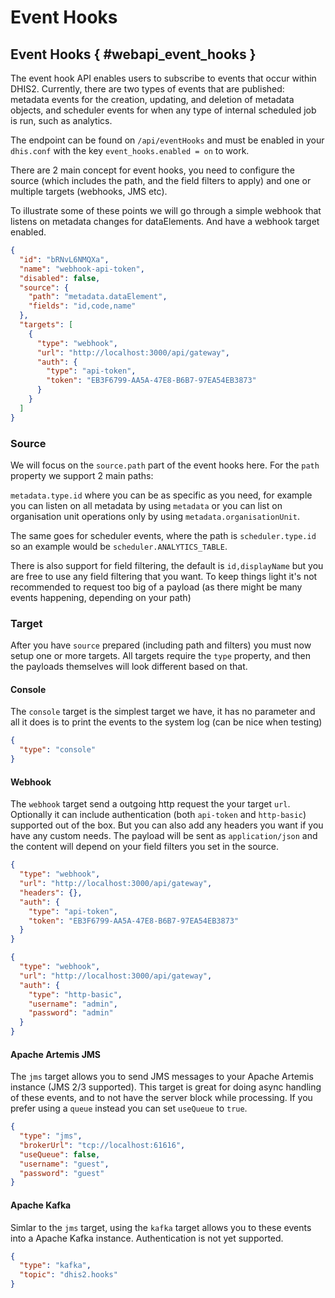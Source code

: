 # Event Hooks

## Event Hooks { #webapi_event_hooks }

The event hook API enables users to subscribe to events that occur within DHIS2. Currently, there are two types of events that are published: metadata events for the creation, updating, and deletion of metadata objects, and scheduler events for when any type of internal scheduled job is run, such as analytics.

The endpoint can be found on `/api/eventHooks` and must be enabled in your `dhis.conf` with the
key `event_hooks.enabled = on` to work.

There are 2 main concept for event hooks, you need to configure the source (which includes the path,
and the field filters to apply) and one or multiple targets (webhooks, JMS etc).

To illustrate some of these points we will go through a simple webhook that listens on metadata changes for dataElements. And have a webhook target enabled.

```json
{
  "id": "bRNvL6NMQXa",
  "name": "webhook-api-token",
  "disabled": false,
  "source": {
    "path": "metadata.dataElement",
    "fields": "id,code,name"
  },
  "targets": [
    {
      "type": "webhook",
      "url": "http://localhost:3000/api/gateway",
      "auth": {
        "type": "api-token",
        "token": "EB3F6799-AA5A-47E8-B6B7-97EA54EB3873"
      }
    }
  ]
}
```

### Source

We will focus on the `source.path` part of the event hooks here. For the `path` property we support 2 main paths:

`metadata.type.id` where you can be as specific as you need, for example you can listen on all metadata by using `metadata` or you can list on
organisation unit operations only by using `metadata.organisationUnit`.

The same goes for scheduler events, where the path is `scheduler.type.id`
so an example would be `scheduler.ANALYTICS_TABLE`.

There is also support for field filtering, the default is `id,displayName` but you are free to use any field filtering that you
want. To keep things light it's not recommended to request too big of a payload (as there might be many events happening, depending on your path)

### Target

After you have `source` prepared (including path and filters) you must now
setup one or more targets. All targets require the `type` property, and then the
payloads themselves will look different based on that.

#### Console

The `console` target is the simplest target we have, it has no parameter and all it does is to print the events to the system log (can be nice when testing)

```json
{
  "type": "console"
}
```

#### Webhook

The `webhook` target send a outgoing http request the your target `url`.
Optionally it can include authentication (both `api-token` and `http-basic`) supported out of the box. But you can also add any headers you want if you have any custom needs. The payload will be sent as `application/json` and the content
will depend on your field filters you set in the source.

```json
{
  "type": "webhook",
  "url": "http://localhost:3000/api/gateway",
  "headers": {},
  "auth": {
    "type": "api-token",
    "token": "EB3F6799-AA5A-47E8-B6B7-97EA54EB3873"
  }
}
```

```json
{
  "type": "webhook",
  "url": "http://localhost:3000/api/gateway",
  "auth": {
    "type": "http-basic",
    "username": "admin",
    "password": "admin"
  }
}
```

#### Apache Artemis JMS

The `jms` target allows you to send JMS messages to your Apache Artemis instance (JMS 2/3 supported). This target is great for doing async handling of these events, and to not have the server block while processing. If you prefer using a `queue` instead you can set `useQueue` to `true`.

```json
{
  "type": "jms",
  "brokerUrl": "tcp://localhost:61616",
  "useQueue": false,
  "username": "guest",
  "password": "guest"
}
```

#### Apache Kafka

Simlar to the `jms` target, using the `kafka` target allows you to these events into a Apache Kafka instance. Authentication is not yet supported.

```json
{
  "type": "kafka",
  "topic": "dhis2.hooks"
}
```
